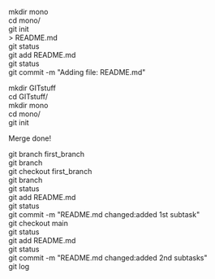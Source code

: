
mkdir mono  
cd mono/  
git init  
    > README.md  
git status  
git add README.md  
git status  
git commit -m "Adding file: README.md"  

mkdir GITstuff  
cd GITstuff/  
mkdir mono  
cd mono/  
git init  

Merge done!

git branch first_branch  
git branch  
git checkout first_branch  
git branch  
git status  
git add README.md  
git status  
git commit -m "README.md changed:added 1st subtask"  
git checkout main  
git status  
git add README.md  
git status  
git commit -m "README.md changed:added 2nd subtasks"  
git log  


